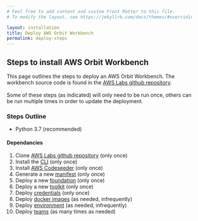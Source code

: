 ```yaml
---
# Feel free to add content and custom Front Matter to this file.
# To modify the layout, see https://jekyllrb.com/docs/themes/#overriding-theme-defaults

layout: installation
title: Deploy AWS Orbit Workbench
permalink: deploy-steps
---
```


## Steps to install AWS Orbit Workbench 
This page outlines the steps to deploy an AWS Orbit Workbench.  The workbench source code is found in
the [AWS Labs github repository](https://github.com/awslabs/aws-orbit-workbench/).
<br><br>
Some of these steps (as indicated) will only need to be run once, others can be run multiple times in order to update the deployment.  



### Steps Outline
- Python 3.7 (recommended)
#### Dependancies


<ol>
    <li>Clone <a href="detail-fork">AWS Labs github repository</a> (only once)</li>
    <li>Install the <a href="detail-cli">CLI</a> (only once)</li>
    <li>Install <a href="detail-codeseeder"> AWS Codeseeder</a> (only once)</li>
    <li>Generate a new <a href="detail-manifest"> manifest</a> (only once)</li>
    <li>Deploy a new <a href="detail-foundation"> foundation</a> (only once)</li>
    <li>Deploy a new <a href="detail-toolkit"> toolkit</a> (only once)</li>
    <li>Deploy <a href="detail-credentials"> credentials</a> (only once)</li>
    <li>Deploy <a href="detail-images"> docker images</a> (as needed, infrequently)</li>
    <li>Deploy <a href="detail-environment"> environment</a> (as needed, infrequently)</li>
    <li>Deploy <a href="detail-teams"> teams</a>  (as many times as needed)</li>
</ol>

